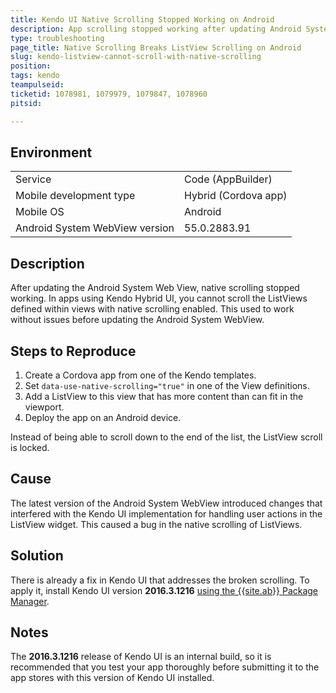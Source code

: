 ```yaml
---
title: Kendo UI Native Scrolling Stopped Working on Android
description: App scrolling stopped working after updating Android System WebView. useNativeScrolling breaks ListView scrolling.
type: troubleshooting
page_title: Native Scrolling Breaks ListView Scrolling on Android
slug: kendo-listview-cannot-scroll-with-native-scrolling
position: 
tags: kendo
teampulseid:
ticketid: 1078981, 1079979, 1079847, 1078960
pitsid:

---
```


## Environment
<table>
  <tr>
    <td>Service</td>
    <td>Code (AppBuilder)</td>	
  </tr>
  <tr>
    <td>Mobile development type</td>
    <td>Hybrid (Cordova app)</td>	
  </tr>
  <tr>
    <td>Mobile OS</td>
    <td>Android</td>	
  </tr>
  <tr>
    <td>Android System WebView version</td>
    <td>55.0.2883.91</td>	
  </tr>
</table>

## Description
After updating the Android System Web View, native scrolling stopped working. In apps using Kendo Hybrid UI, you cannot scroll the ListViews defined within views with native scrolling enabled. This used to work without issues before updating the Android System WebView.

## Steps to Reproduce
1. Create a Cordova app from one of the Kendo templates.
2. Set `data-use-native-scrolling="true"` in one of the View definitions.
3. Add a ListView to this view that has more content than can fit in the viewport.
4. Deploy the app on an Android device.

Instead of being able to scroll down to the end of the list, the ListView scroll is locked.

## Cause
The latest version of the Android System WebView introduced changes that interfered with the Kendo UI implementation for handling user actions in the ListView widget. This caused a bug in the native scrolling of ListViews.

## Solution
There is already a fix in Kendo UI that addresses the broken scrolling. To apply it, install Kendo UI version **2016.3.1216** [using the {{site.ab}} Package Manager](http://docs.telerik.com/platform/appbuilder/cordova/supported-frameworks/update-project-libraries#update-kendo-ui-core-or-kendo-ui-professional).

## Notes
The **2016.3.1216** release of Kendo UI is an internal build, so it is recommended that you test your app thoroughly before submitting it to the app stores with this version of Kendo UI installed.

